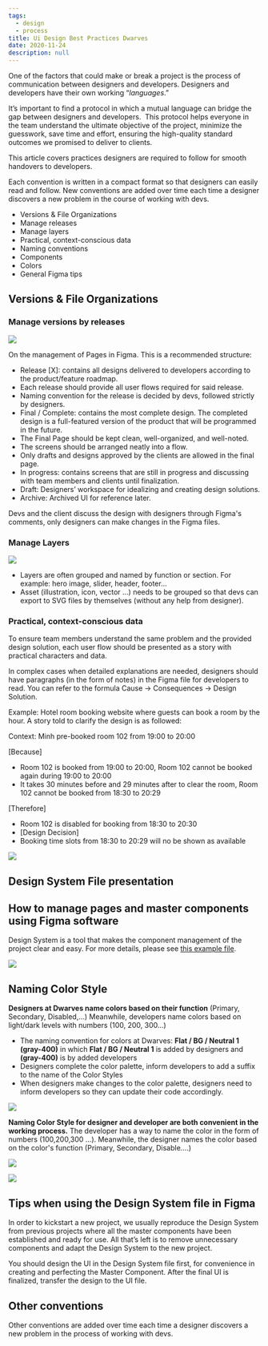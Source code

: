 ```yaml
---
tags:
  - design
  - process
title: Ui Design Best Practices Dwarves
date: 2020-11-24
description: null
---
```


One of the factors that could make or break a project is the process of communication between designers and developers. Designers and developers have their own working “*languages*.”

It’s important to find a protocol in which a mutual language can bridge the gap between designers and developers.  This protocol helps everyone in the team understand the ultimate objective of the project, minimize the guesswork, save time and effort, ensuring the high-quality standard outcomes we promised to deliver to clients.

This article covers practices designers are required to follow for smooth handovers to developers.

Each convention is written in a compact format so that designers can easily read and follow. New conventions are added over time each time a designer discovers a new problem in the course of working with devs.

* Versions & File Organizations
* Manage releases
* Manage layers
* Practical, context-conscious data
* Naming conventions
* Components
* Colors
* General Figma tips

## Versions & File Organizations

### Manage versions by releases

![](assets/ui-design-best-practices-dwarves_1c3f1857f449f57c470ce40efff1bd01_md5.webp)

On the management of Pages in Figma. This is a recommended structure:

* Release [X]: contains all designs delivered to developers according to the product/feature roadmap.
* Each release should provide all user flows required for said release.
* Naming convention for the release is decided by devs, followed strictly by designers.
* Final / Complete: contains the most complete design. The completed design is a full-featured version of the product that will be programmed in the future.
* The Final Page should be kept clean, well-organized, and well-noted.
* The screens should be arranged neatly into a flow.
* Only drafts and designs approved by the clients are allowed in the final page.
* In progress: contains screens that are still in progress and discussing with team members and clients until finalization.
* Draft: Designers’ workspace for idealizing and creating design solutions.
* Archive: Archived UI for reference later.

Devs and the client discuss the design with designers through Figma's comments, only designers can make changes in the Figma files.

### Manage Layers

![](assets/ui-design-best-practices-dwarves_a46ebf821728ad559bf23e5e6bd7d5a9_md5.webp)

* Layers are often grouped and named by function or section. For example: hero image, slider, header, footer…
* Asset (illustration, icon, vector ...) needs to be grouped so that devs can export to SVG files by themselves (without any help from designer).

### Practical, context-conscious data

To ensure team members understand the same problem and the provided design solution, each user flow should be presented as a story with practical characters and data.

In complex cases when detailed explanations are needed, designers should have paragraphs (in the form of notes) in the Figma file for developers to read. You can refer to the formula Cause → Consequences → Design Solution.

Example: Hotel room booking website where guests can book a room by the hour. A story told to clarify the design is as followed:

Context: Minh pre-booked room 102 from 19:00 to 20:00

[Because]

* Room 102 is booked from 19:00 to 20:00, Room 102 cannot be booked again during 19:00 to 20:00
* It takes 30 minutes before and 29 minutes after to clear the room, Room 102 cannot be booked from 18:30 to 20:29

[Therefore]

* Room 102 is disabled for booking from 18:30 to 20:30
* [Design Decision]
* Booking time slots from 18:30 to 20:29 will no be shown as available

![](assets/ui-design-best-practices-dwarves_016986df82ac5332b050a9cf55425f3b_md5.webp)

## Design System File presentation

## How to manage pages and master components using Figma software

Design System is a tool that makes the component management of the project clear and easy. For more details, please see [this example file](https://www.figma.com/file/6CuLQBxwh1QlLp386Ths7h/Blackpink-Example-for-Design-System-File?node-id=83%3A1098).

![](assets/ui-design-best-practices-dwarves_9ebb07075efeda26bfeb2a82876bd2ef_md5.webp)

## Naming Color Style

**Designers at Dwarves name colors based on their function** (Primary, Secondary, Disabled,...) Meanwhile, developers name colors based on light/dark levels with numbers (100, 200, 300...)

* The naming convention for colors at Dwarves: **Flat / BG / Neutral 1 (gray-400)** in which **Flat / BG / Neutral 1** is added by designers and **(gray-400)** is by added developers
* Designers complete the color palette, inform developers to add a suffix to the name of the Color Styles
* When designers make changes to the color palette, designers need to inform developers so they can update their code accordingly.

![](assets/ui-design-best-practices-dwarves_a70427baf7d24194ab5037713ee0a063_md5.webp)

**Naming Color Style for designer and developer are both convenient in the working process.**
The developer has a way to name the color in the form of numbers (100,200,300 ...). Meanwhile, the designer names the color based on the color's function (Primary, Secondary, Disable….)

![](assets/ui-design-best-practices-dwarves_f7bcaa80f7503bce54c8f48be4535454_md5.webp)

![](assets/ui-design-best-practices-dwarves_b37bb057d318c523f8de54660823255a_md5.webp)

## Tips when using the Design System file in Figma

In order to kickstart a new project, we usually reproduce the Design System from previous projects where all the master components have been established and ready for use. All that’s left is to remove unnecessary components and adapt the Design System to the new project.

You should design the UI in the Design System file first, for convenience in creating and perfecting the Master Component. After the final UI is finalized, transfer the design to the UI file.

## Other conventions

Other conventions are added over time each time a designer discovers a new problem in the process of working with devs.
